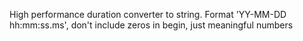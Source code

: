 High performance duration converter to string. Format 'YY-MM-DD hh:mm:ss.ms', don't include zeros in begin, just meaningful numbers
